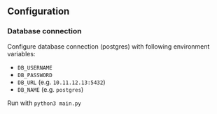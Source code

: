 ## Configuration
### Database connection

Configure database connection (postgres) with following environment variables:
 - `DB_USERNAME`
 - `DB_PASSWORD`
 - `DB_URL` (e.g. `10.11.12.13:5432`)
 - `DB_NAME` (e.g. `postgres`)

Run with `python3 main.py`
